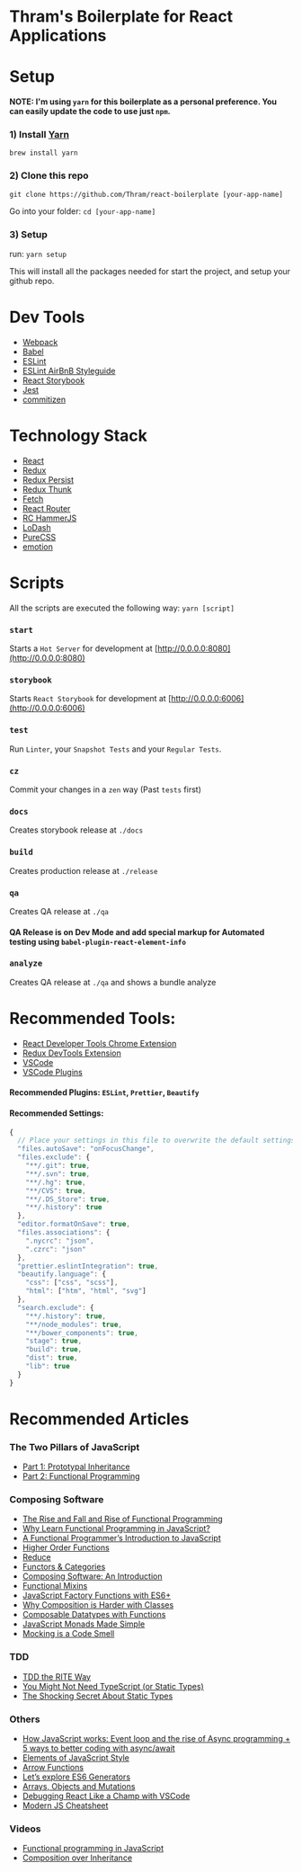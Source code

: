 # Thram's Boilerplate for React Applications

# Setup

**NOTE: I'm using `yarn` for this boilerplate as a personal preference. You can easily update the code to use just `npm`.**

### 1) Install [Yarn](https://yarnpkg.com/)

`brew install yarn`

### 2) Clone this repo

`git clone https://github.com/Thram/react-boilerplate [your-app-name]`

Go into your folder: `cd [your-app-name]`

### 3) Setup

run: `yarn setup`

This will install all the packages needed for start the project, and setup your github repo.

# Dev Tools

- [Webpack](https://webpack.js.org/) 
- [Babel](babeljs.io)
- [ESLint](http://eslint.org/)
- [ESLint AirBnB Styleguide](https://github.com/airbnb/javascript)
- [React Storybook](https://storybooks.js.org)
- [Jest](https://facebook.github.io/jest/)
- [commitizen](http://commitizen.github.io/cz-cli/)

# Technology Stack

- [React](https://facebook.github.io/react/)
- [Redux](http://redux.js.org/)
- [Redux Persist](https://github.com/rt2zz/redux-persist)
- [Redux Thunk](https://github.com/gaearon/redux-thunk)
- [Fetch](https://github.com/github/fetch)
- [React Router](https://reacttraining.com/react-router/)
- [RC HammerJS](https://github.com/react-component/react-hammerjs)
- [LoDash](lodash.com)
- [PureCSS](https://purecss.io/)
- [emotion](https://emotion.sh/)

# Scripts

All the scripts are executed the following way: `yarn [script]`

### `start`

Starts a `Hot Server` for development at [http://0.0.0.0:8080](http://0.0.0.0:8080)

### `storybook`

Starts `React Storybook` for development at [http://0.0.0.0:6006](http://0.0.0.0:6006)

### `test`

Run `Linter`, your `Snapshot Tests` and your `Regular Tests`.

### `cz`

Commit your changes in a `zen` way (Past `tests` first)

### `docs`

Creates storybook release at `./docs`

### `build`

Creates production release at `./release`

### `qa`

Creates QA release at `./qa`

#### QA Release is on Dev Mode and add special markup for Automated testing using `babel-plugin-react-element-info`

### `analyze`

Creates QA release at `./qa` and shows a bundle analyze

# Recommended Tools: 

- [React Developer Tools Chrome Extension](https://chrome.google.com/webstore/detail/react-developer-tools/fmkadmapgofadopljbjfkapdkoienihi?hl=en)
- [Redux DevTools Extension](http://extension.remotedev.io/)
- [VSCode](https://code.visualstudio.com/)
- [VSCode Plugins](https://github.com/viatsko/awesome-vscode)

#### Recommended Plugins: `ESLint`, `Prettier`, `Beautify`
#### Recommended Settings: 
```javascript
{
  // Place your settings in this file to overwrite the default settings
  "files.autoSave": "onFocusChange",
  "files.exclude": {
    "**/.git": true,
    "**/.svn": true,
    "**/.hg": true,
    "**/CVS": true,
    "**/.DS_Store": true,
    "**/.history": true
  },
  "editor.formatOnSave": true,
  "files.associations": {
    ".nycrc": "json",
    ".czrc": "json"
  },
  "prettier.eslintIntegration": true,
  "beautify.language": {
    "css": ["css", "scss"],
    "html": ["htm", "html", "svg"]
  },
  "search.exclude": {
    "**/.history": true,
    "**/node_modules": true,
    "**/bower_components": true,
    "stage": true,
    "build": true,
    "dist": true,
    "lib": true
  }
}
```

# Recommended Articles

### The Two Pillars of JavaScript
- [Part 1: Prototypal Inheritance](https://medium.com/javascript-scene/the-two-pillars-of-javascript-ee6f3281e7f3)
- [Part 2: Functional Programming](https://medium.com/javascript-scene/the-two-pillars-of-javascript-pt-2-functional-programming-a63aa53a41a4)

### Composing Software
- [The Rise and Fall and Rise of Functional Programming](https://medium.com/javascript-scene/the-rise-and-fall-and-rise-of-functional-programming-composable-software-c2d91b424c8c)
- [Why Learn Functional Programming in JavaScript?](https://medium.com/javascript-scene/why-learn-functional-programming-in-javascript-composing-software-ea13afc7a257)
- [A Functional Programmer’s Introduction to JavaScript](https://medium.com/javascript-scene/a-functional-programmers-introduction-to-javascript-composing-software-d670d14ede30)
- [Higher Order Functions](https://medium.com/javascript-scene/higher-order-functions-composing-software-5365cf2cbe99)
- [Reduce](https://medium.com/javascript-scene/reduce-composing-software-fe22f0c39a1d)
- [Functors & Categories](https://medium.com/javascript-scene/functors-categories-61e031bac53f)
- [Composing Software: An Introduction](https://medium.com/javascript-scene/composing-software-an-introduction-27b72500d6ea)
- [Functional Mixins](https://medium.com/javascript-scene/functional-mixins-composing-software-ffb66d5e731c)
- [JavaScript Factory Functions with ES6+](https://medium.com/javascript-scene/javascript-factory-functions-with-es6-4d224591a8b1)
- [Why Composition is Harder with Classes](https://medium.com/javascript-scene/why-composition-is-harder-with-classes-c3e627dcd0aa)
- [Composable Datatypes with Functions](https://medium.com/javascript-scene/composable-datatypes-with-functions-aec72db3b093)
- [JavaScript Monads Made Simple](https://medium.com/javascript-scene/javascript-monads-made-simple-7856be57bfe8)
- [Mocking is a Code Smell](https://medium.com/javascript-scene/mocking-is-a-code-smell-944a70c90a6a)

### TDD
- [TDD the RITE Way](https://medium.com/javascript-scene/tdd-the-rite-way-53c9b46f45e3)
- [You Might Not Need TypeScript (or Static Types)](https://medium.com/javascript-scene/you-might-not-need-typescript-or-static-types-aa7cb670a77b)
- [The Shocking Secret About Static Types](https://medium.com/javascript-scene/the-shocking-secret-about-static-types-514d39bf30a3)

### Others
- [How JavaScript works: Event loop and the rise of Async programming + 5 ways to better coding with async/await](https://blog.sessionstack.com/how-javascript-works-event-loop-and-the-rise-of-async-programming-5-ways-to-better-coding-with-2f077c4438b5)
- [Elements of JavaScript Style](https://medium.com/javascript-scene/elements-of-javascript-style-caa8821cb99f)
- [Arrow Functions](https://medium.com/javascript-scene/familiarity-bias-is-holding-you-back-its-time-to-embrace-arrow-functions-3d37e1a9bb75)
- [Let’s explore ES6 Generators](https://medium.freecodecamp.org/lets-explore-es6-generators-5e58ed23b0f1)
- [Arrays, Objects and Mutations](https://medium.com/@fknussel/arrays-objects-and-mutations-6b23348b54aa)
- [Debugging React Like a Champ with VSCode](https://hackernoon.com/debugging-react-like-a-champ-with-vscode-66281760037)
- [Modern JS Cheatsheet](https://mbeaudru.github.io/modern-js-cheatsheet/)

### Videos
- [Functional programming in JavaScript](https://www.youtube.com/playlist?list=PL0zVEGEvSaeEd9hlmCXrk5yUyqUag-n84)
- [Composition over Inheritance](https://www.youtube.com/watch?v=wfMtDGfHWpA)
